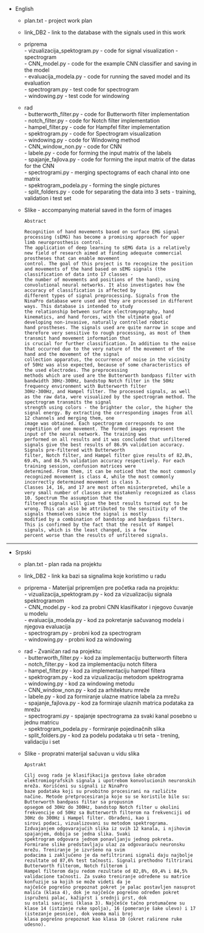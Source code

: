 - English      

  - plan.txt - project work plan        
  - link_DB2 - link to the database with the signals used in this work         
  - priprema           
             - vizualizacija_spektogram.py - code for signal visualization - spectrogram      
             - CNN_model.py - code for the example CNN classifier and saving in the model       
             - evaluacija_modela.py - code for running the saved model and its evaluation     
             - spectrogram.py - test code for spectrogram      
             - windowing.py - test code for windowing       
  - rad      
        - butterworth_filter.py - code for Butterworth filter implementation      
        - notch_filter.py - code for Notch filter implementation        
        - hampel_filter.py - code for Hampfel filter implementation       
        - spektrogram.py - code for Spectrogram visualization        
        - windowing.py - code for Windowing method       
        - CNN_window_non.py - code for CNN        
        - labele.py - code for forming the input matrix of the labels        
        - spajanje_fajlova.py - code for forming the input matrix of the datas for the CNN      
        - spectrogrami.py - merging spectograms of each chanal into one matrix       
        - spektrogram_podela.py - forming the single pictures     
        - split_folders.py - code for separating the data into 3 sets - training, validation i test set       
  - Slike - accompanying material saved in the form of images     

        Abstract
        
        Recognition of hand movements based on surface EMG signal processing (sEMG) has become a promising approach for upper limb neuroprosthesis control.
        The application of deep learning to sEMG data is a relatively new field of research aimed at finding adequate commercial prostheses that can enable movement
        control. The goal of this project is to recognize the position and movements of the hand based on sEMG signals (the classification of data into 17 classes -
        the number of movements and positions of the hand), using convolutional neural networks. It also investigates how the accuracy of classification is affected by
        different types of signal preprocessing. Signals from the NinaPro database were used and they are processed in different ways. This database is intended to study
        the relationship between surface electromyography, hand kinematics, and hand forces, with the ultimate goal of developing non-invasive, naturally controlled robotic
        hand prostheses. The signals used are quite narrow in scope and therefore very sensitive to rough processing, as most of them transmit hand movement information that
        is crucial for further classification. In addition to the noise that occurred due to the very nature of the movement of the hand and the movement of the signal
        collection apparatus, the occurrence of noise in the vicinity of 50Hz was also expected, because of some characteristics of the used electrodes. The preprocessing
        methods which are used are the Butterworth bandpass filter with bandwidth 30Hz-300Hz, bandstop Notch filter in the 50Hz frequency environment with Butterworth filter
        30Hz-300Hz, and Hampel filter. The processed signals, as well as the raw data, were visualized by the spectrogram method. The spectrogram transmits the signal
        strength using colors - the brighter the color, the higher the signal energy. By extracting the corresponding images from all 12 channels and merging them, one
        image was obtained. Each spectrogram corresponds to one repetition of one movement. The formed images represent the input of the neural network. The training was
        performed on all results and it was concluded that unfiltered signals give the best results of 86.9% validation accuracy. Signals pre-filtered with Butterworth
        filter, Notch filter, and Hampel filter give results of 82.8%, 69.4%, and 84.5% validation accuracy respectively. For each training session, confusion matrices were
        determined. From them, it can be noticed that the most commonly recognized movement is class 4, while the most commonly incorrectly determined movement is class 3.
        Classes 14, 16, and 17 are most often misinterpreted, while a very small number of classes are mistakenly recognized as class 10. Spectrum The assumption that the
        filtered signals will give the best results turned out to be wrong. This can also be attributed to the sensitivity of the signals themselves since the signal is mostly
        modified by a combination of bandstop and bandpass filters. This is confirmed by the fact that the result of Hampel signals, which is the least changed, is a few
        percent worse than the results of unfiltered signals.

-----------------------------------------------------------------------------------------------------

- Srpski     

  - plan.txt - plan rada na projektu       
  - link_DB2 - link ka bazi sa signalima koje koristimo u radu       
  - priprema - Materijal pripremljen pre početka rada na projektu:       
             - vizualizacija_spektogram.py - kod za vizualizaciju signala spektrogramom       
             - CNN_model.py - kod za probni CNN klasifikator i  njegovo čuvanje u modelu        
             - evaluacija_modela.py - kod za pokretanje sačuvanog modela i njegova evaluacija       
             - spectrogram.py - probni kod za spectrogram       
             - windowing.py - probni kod za windowing       
  - rad - Zvaničan rad na projektu:       
        - butterworth_filter.py - kod za implementaciju butterworth filtera       
        - notch_filter.py - kod za implementaciju notch filtera       
        - hampel_filter.py - kod za implementaciju hampel filtera       
        - spektrogram.py - kod za vizualizaciju metodom spektrograma       
        - windowing.py - kod za windowing metodu       
        - CNN_window_non.py - kod za arhitekturu mreže       
        - labele.py - kod za formiranje ulazne matrice labela za mrežu       
        - spajanje_fajlova.py - kod za formiraje ulaznih matrica podataka za mrežu       
        - spectrogrami.py - spajanje spectrograma za svaki kanal posebno u jednu matricu       
        - spektrogram_podela.py - formiranje pojedinačnih slika  
        - split_folders.py - kod za podelu podataka u tri seta - trening, validaciju i set  
  - Slike - propratni materijal sačuvan u vidu slika       
  
        Apstrakt
        
        Cilj ovog rada je klasifikacija gestova šake obradom elektromiografskih signala i upotrebom konvolucionih neuronskih mreža. Korišćeni su signali iz NinaPro
        baze podataka koji su prvobitno procesirani na različite načine. Metode pretprocesiranja koje su se koristile bile su: Butterworth bandpass filtar sa propusnim
        opsegom od 30Hz do 300Hz, bandstop Notch filter u okolini frekvencije od 50Hz sa Butterworth filterom na frekvenciji od 30Hz do 300Hz i Hampel filter. Obrađeni, kao i
        sirovi podaci, vizualizovani su metodom spektrograma. Izdvajanjem odgovarajućih slika iz svih 12 kanala, i njihovim spajanjem, dobija se jedna slika. Svaki
        spektrogram odgovara jednom ponavljanju jednog pokreta. Formirane slike predstavljaju ulaz za odgovarauću neuronsku mrežu. Treniranje je izvršeno na svim
        podacima i zaključeno je da nefiltrirani signali daju najbolje rezultate od 87,6% test tačnosti. Signali prethodno filtrirani Butterworth filterom, Notch filterom i
        Hampel filterom daju redom rezultate od 82,8%, 69,4% i 84,5% validacione tačnosti. Za svako treniranje određene su matrice konfuzije sa kojih se može videti da je
        najčešće pogrešno prepoznat pokret je palac postavljen nasuprot malića (klasa 4), dok je najčešće pogrešno određen pokret ispruženi palac, kažiprst i srednji prst, dok
        su ostali savijeni (klasa 3). Najčešće tačno protumačene su klase 14 (istzanje ruke spolja), 16 (pomeranje šake ulevo) i 17 (istezanje pesnice), dok veoma mali broj
        klasa pogrešno prepoznat kao klasa 10 (okret raširene ruke udesno).
